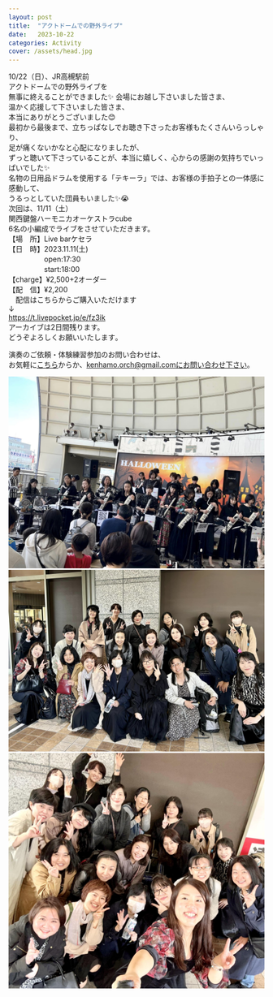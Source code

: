 ```yaml
---
layout: post
title:  "アクトドームでの野外ライブ"
date:   2023-10-22 
categories: Activity
cover: /assets/head.jpg
---
```

  
10/22（日）、JR高槻駅前  
アクトドームでの野外ライブを  
無事に終えることができました✨ 
会場にお越し下さいました皆さま、  
温かく応援して下さいました皆さま、  
本当にありがとうございました😊  
最初から最後まで、立ちっぱなしでお聴き下さったお客様もたくさんいらっしゃり、  
足が痛くないかなと心配になりましたが、  
ずっと聴いて下さっていることが、本当に嬉しく、心からの感謝の気持ちでいっぱいでした✨  
名物の日用品ドラムを使用する「テキーラ」では、お客様の手拍子との一体感に感動して、  
うるっとしていた団員もいました✨😭  
次回は、11/11（土）  
関西鍵盤ハーモニカオーケストラcube  
6名の小編成でライブをさせていただきます。  
【場　所】Live barケセラ  
【日　時】2023.11.11(土)  
　　　　　open:17:30  
　　　　　start:18:00  
【charge】¥2,500+2オーダー  
【配　信】¥2,200  
　配信はこちらからご購入いただけます  
↓  
https://t.livepocket.jp/e/fz3ik  
アーカイブは2日間残ります。  
どうぞよろしくお願いいたします｡  

演奏のご依頼・体験練習参加のお問い合わせは、  
お気軽に[こちら](https://docs.google.com/forms/d/e/1FAIpQLSeOdIlDB3uChvhrr9F543WjyJz2orR1FHCYdYVnwKcQU6wVcg/viewform)からか、kenhamo.orch@gmail.comにお問い合わせ下さい。
 
<img border="0" src="/assets/20231022-1.jpg">      
<img border="0" src="/assets/20231022-2.jpg">   
<img border="0" src="/assets/20231022-3.jpg">   